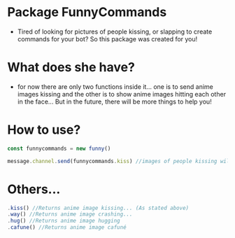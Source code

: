# Package FunnyCommands
- Tired of looking for pictures of people kissing, or slapping to create commands for your bot? So this package was created for you!






# What does she have?
- for now there are only two functions inside it... one is to send anime images kissing and the other is to show anime images hitting each other in the face... But in the future, there will be more things to help you!

# How to use?
```js
const funnycommands = new funny()

message.channel.send(funnycommands.kiss) //images of people kissing will come out...
```

# Others...
```js
.kiss() //Returns anime image kissing... (As stated above)
.way() //Returns anime image crashing...
.hug() //Returns anime image hugging
.cafune() //Returns anime image cafuné
```
